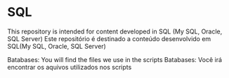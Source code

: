 # SQL
This repository is intended for content developed in SQL (My SQL, Oracle, SQL Server)
Este repositório é destinado a conteúdo desenvolvido em SQL(My SQL, Oracle, SQL Server)

Batabases: You will find the files we use in the scripts
Batabases: Você irá encontrar os aquivos utilizados nos scripts


